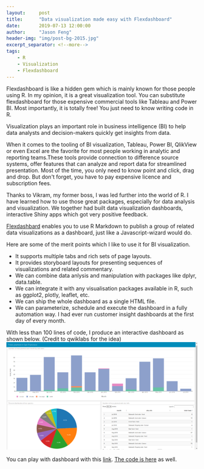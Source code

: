 ```yaml
---
layout:     post
title:      "Data visualization made easy with Flexdashboard"
date:       2019-07-13 12:00:00
author:     "Jason Feng"
header-img: "img/post-bg-2015.jpg"
excerpt_separator: <!--more-->
tags:
    - R
    - Visualization
    - Flexdashboard
---
```


Flexdashboard is like a hidden gem which is mainly known for those people using R. In my opinion, it is a great visualization tool. You can substitute flexdashboard for those expensive commercial tools like Tableau and Power BI. Most importantly, it is totally free! You just need to know writing code in R.

<!--more-->

Visualization plays an important role in business intelligence (BI) to help data analysts and decision-makers quickly get insights from data.

When it comes to the tooling of BI visualization, Tableau, Power BI, QlikView or even Excel are the favorite for most people working in analytic and reporting teams.These tools provide connection to difference source systems, offer features that can analyze and report data for streamlined presentation. Most of the time, you only need to know point and click, drag and drop. But don't forget, you have to pay expensive licence and subscription fees.

Thanks to Vikram, my former boss, I was led further into the world of R. I have learned how to use those great packages, especially for data analysis and visualization. We together had built data visualization dashboards, interactive Shiny apps which got very positive feedback.

[Flexdashbard](https://rmarkdown.rstudio.com/flexdashboard/) enables you to use R Markdown to publish a group of related data visualizations as a dashboard, just like a Javascript-wizard would do.

Here are some of the merit points which I like to use it for BI visualization.

- It supports multiple tabs and rich sets of page layouts.
- It provides storyboard layouts for presenting sequences of visualizations and related commentary.
- We can combine data anlysis and manipulation with packages like dplyr, data.table.
- We can integrate it with any visualisation packages available in R, such as ggplot2, plotly, leaflet, etc.
- We can ship the whole dashboard as a single HTML file.
- We can parameterize, schedule and execute the dashboard in a fully automation way. I had ever run customer insight dashboards at the first day of every month.

With less than 100 lines of code, I produce an interactive dashboard as shown below. (Credit to qwiklabs for the idea)
![](/img/flexdashboard-tree-2019-07-16.png)

You can play with dashboard with this [link](https://q15928.github.io/contents/trees_san_francisco.html). [The code is here](https://github.com/q15928/r-playground/blob/master/flexdashboard-tree/trees_san_francisco.Rmd) as well.

